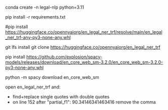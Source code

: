 conda create -n legal-nlp python=3.11

pip install -r requirements.txt

#pip install https://huggingface.co/opennyaiorg/en_legal_ner_trf/resolve/main/en_legal_ner_trf-any-py3-none-any.whl

git lfs install
git clone https://huggingface.co/opennyaiorg/en_legal_ner_trf

pip install https://github.com/explosion/spacy-models/releases/download/en_core_web_sm-3.2.0/en_core_web_sm-3.2.0-py3-none-any.whl

python -m spacy download en_core_web_sm

open en_legal_ner_trf and: 
 - find+replace single quotes with double quotes
 - on line 152 after "partial_f1": 90.34146341463416 remove the comma